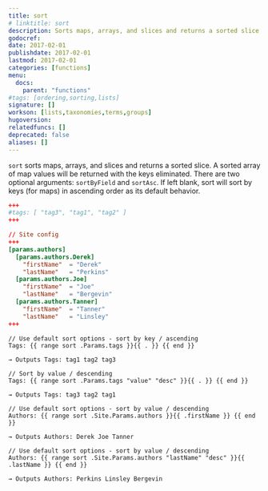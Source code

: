 ```yaml
---
title: sort
# linktitle: sort
description: Sorts maps, arrays, and slices and returns a sorted slice.
godocref:
date: 2017-02-01
publishdate: 2017-02-01
lastmod: 2017-02-01
categories: [functions]
menu:
  docs:
    parent: "functions"
#tags: [ordering,sorting,lists]
signature: []
workson: [lists,taxonomies,terms,groups]
hugoversion:
relatedfuncs: []
deprecated: false
aliases: []
---
```


`sort` sorts maps, arrays, and slices and returns a sorted slice. A sorted array of map values will be returned with the keys eliminated. There are two optional arguments: `sortByField` and `sortAsc`. If left blank, sort will sort by keys (for maps) in ascending order as its default behavior.

```toml
+++
#tags: [ "tag3", "tag1", "tag2" ]
+++

// Site config
+++
[params.authors]
  [params.authors.Derek]
    "firstName"  = "Derek"
    "lastName"   = "Perkins"
  [params.authors.Joe]
    "firstName"  = "Joe"
    "lastName"   = "Bergevin"
  [params.authors.Tanner]
    "firstName"  = "Tanner"
    "lastName"   = "Linsley"
+++
```

```
// Use default sort options - sort by key / ascending
Tags: {{ range sort .Params.tags }}{{ . }} {{ end }}

→ Outputs Tags: tag1 tag2 tag3

// Sort by value / descending
Tags: {{ range sort .Params.tags "value" "desc" }}{{ . }} {{ end }}

→ Outputs Tags: tag3 tag2 tag1

// Use default sort options - sort by value / descending
Authors: {{ range sort .Site.Params.authors }}{{ .firstName }} {{ end }}

→ Outputs Authors: Derek Joe Tanner

// Use default sort options - sort by value / descending
Authors: {{ range sort .Site.Params.authors "lastName" "desc" }}{{ .lastName }} {{ end }}

→ Outputs Authors: Perkins Linsley Bergevin
```

